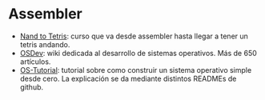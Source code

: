 # Assembler

- [Nand to Tetris](https://www.nand2tetris.org/): curso que va desde assembler hasta llegar a tener un tetris andando.
- [OSDev](https://wiki.osdev.org/Main_Page): wiki dedicada al desarrollo de sistemas operativos. Más de 650 artículos.
- [OS-Tutorial](https://github.com/cfenollosa/os-tutorial): tutorial sobre como construir un sistema operativo simple desde cero. La explicación se da mediante distintos READMEs de github.
